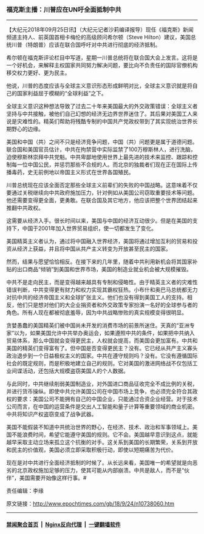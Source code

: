 ### 福克斯主播：川普应在UN吁全面抵制中共
------------------------

<p>【大纪元2018年09月25日讯】（大纪元记者沙莉编译报导）现任《福克斯》新闻频道主持人、前英国首相卡梅伦的高级顾问希尔顿（Steve Hilton）建议，美国总统川普（特朗普）应该在联合国呼吁对中共进行彻底的经济抵制。</p>
<p>希尔顿在福克斯评论栏目中写道，星期一川普总统将在联合国大会上发言。这将是一个好机会，来解释主权国家共同努力解决问题，要比向不负责任的国际官僚机构移交权力更好、更为民主。</p>
<p>他说，川普的态度应该与全球主义意识形态形成鲜明对比，全球主义意识就是将自己的国家利益屈于模糊的“全球利益”之下。</p>
<p>全球主义意识这种想法导致了过去二十年来美国最大的外交政策错误：全球主义者坚持与中共接触，被他们自己幻想的经济无边界世界迷住了。其后果对美国工人来说是灾难性的。精英们帮助将残酷专制的中国共产党政权带到了其实现统治世界长期野心的边缘。</p>
<p>美国和中国（共）之间不只是经济竞争问题，中国（共）问题更是属于道德问题。联合国和美国官员估计，中共在拘禁营中实际监禁了100万穆斯林人，进行洗脑，迫使穆斯林崇拜中共党魁。中共卑鄙地使用世界上最先进的技术来监控、跟踪和控制每一位中国公民，并惩罚那些不合规的人。而北京的独裁者们现在正在国际上传播毒药，史无前例地以帝国主义形式在世界各国殖民。</p>
<p>川普总统现在应该全面否定那些全球主义前辈们的失败的中国战略。这意味着不仅要通过关税继续向中共政府施加压力，针对例如从美国公司窃取重要技术等问题。他还需要变得更全面，更勇敢。在联合国及其它地方，他应该把整个世界团结起来推翻中共政权。</p>
<p>这需要从经济入手。很长时间以来，美国与中国的经济互动很少。但是在美国的支持下，中国于2001年加入世界贸易组织，使一切都发生了变化。</p>
<p>美国精英主义者认为，通过将中国融入世界经济，美国将通过增加互利的贸易和投资从经济上获益，并且将中国从共产主义转变为开放甚至民主的国家。</p>
<p>然而，结果与愿望恰恰相反。在接下来的几年里，随着中共利用新机会将其国家补贴的出口商品“倾销”到美国和世界市场，美国的制造业就业机会被大规模摧毁。</p>
<p>中共不是走向民主，而是变得越来越具有专制和侵略性。由于精英主义者的灾难性错误判断，中共变得更有财力和权力实现其霸权狂热。小布什和奥巴马总统都无力对抗中共的经济帝国主义和全球扩张主义。他们也没有得到美国工人的支持。相反，他们只是想对他们的大企业捐资者和外交政策专家扮演一名好的全球参与者的角色。所有人现在都被彻底羞辱，因为中共战略惨败的真实规模变得很明显。</p>
<p>贪婪愚蠢的美国精英们被中国尚未开发的消费市场的前景所迷住。天真的“亚洲专家”以为，如果美国允许中共举办奥运会，如果遵照中共的条件，如果把中共纳入贸易体系，那么中国就会变得更民主，人权就会提高，而美国会更加富有。中共和美国的精英们变得富有了。但中国是否变得更民主？没有。它已经从共产主义寡头政治退步到一个日益极权主义的国家。中共在遵守规则吗？没有。它没有遵循国际社会的既定规则，而是积极地建立自己的规则。它对美国的激进网络战不仅包括工业间谍活动，还包括大规模盗窃美国人的个人数据。</p>
<p>与此同时，中共继续削弱美国制造业，对外国进口商品征收完全不成比例的关税，并进行货币操纵。即使中共允许美国公司在中国市场上竞争，也必须完全符合其政权的要求：美国公司不能拥有自己的中国企业，只能通过合资企业经营。对于技术公司而言，在中国的运营条件是交出人工智能和量子计算等重要领域的商业机密。中共将知识产权盗窃变成了战争武器。</p>
<p>美国不能假装不知道中共统治世界的野心，在经济、技术、政治和军事领域上。美国不能浪费时间，希望它能遵守美国的规则。它不会。美国越早意识到这点，就能越早采取主动立场来孤立这个抗衡的对手。这关系到美国的长期繁荣，关系到开放和民主的价值观，美国必须立即采取积极行动，即使以短期痛苦为代价。</p>
<p>现在是对中共进行全面经济抵制的时候了。从长远来看，美国唯一的希望就是向恶劣的北京政权施加足够的压力，使其可能从内部崩溃。中共是敌人，而不是“伙伴”，美国需要开始像这样行事。#</p>
<p>责任编辑：李缘</p>

原文链接：http://www.epochtimes.com/gb/18/9/24/n10738060.htm


------------------------
#### [禁闻聚合首页](https://github.com/gfw-breaker/banned-news/blob/master/README.md) &nbsp;|&nbsp; [Nginx反向代理](https://github.com/gfw-breaker/open-proxy/blob/master/README.md) &nbsp;|&nbsp; [一键翻墙软件](https://github.com/gfw-breaker/nogfw/blob/master/README.md)